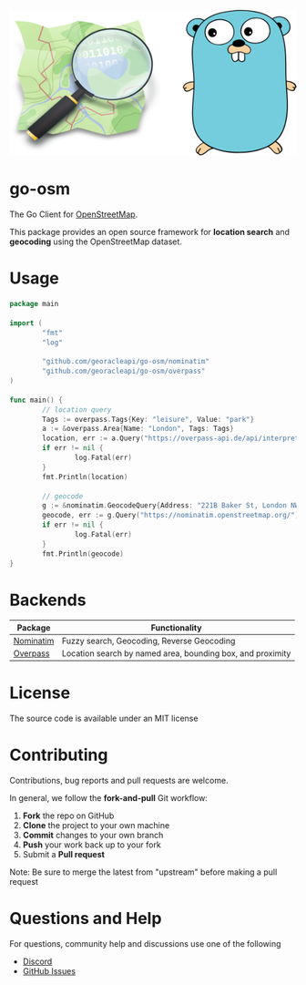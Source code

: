 <p align="center">
  <img src="img.png" />
</p>

# go-osm

The Go Client for [OpenStreetMap](https://www.openstreetmap.org/).

This package provides an open source framework for **location search** and **geocoding** using the OpenStreetMap dataset.

# Usage

```go
package main

import (
        "fmt"
        "log"

        "github.com/georacleapi/go-osm/nominatim"
        "github.com/georacleapi/go-osm/overpass"
)

func main() {
        // location query
        Tags := overpass.Tags{Key: "leisure", Value: "park"}
        a := &overpass.Area{Name: "London", Tags: Tags}
        location, err := a.Query("https://overpass-api.de/api/interpreter")
        if err != nil {
                log.Fatal(err)
        }
        fmt.Println(location)

        // geocode
        g := &nominatim.GeocodeQuery{Address: "221B Baker St, London NW1 6XE, UK"}
        geocode, err := g.Query("https://nominatim.openstreetmap.org/")
        if err != nil {
                log.Fatal(err)
        }
        fmt.Println(geocode)
}
```

# Backends

| Package                                                                                          | Functionality                                                                                            |
|------------------------------------------------------------------------------------- |----------------------------------------------------------------------------------------------|
| [Nominatim](https://github.com/osm-search/Nominatim)  | Fuzzy search, Geocoding, Reverse Geocoding                                  |
| [Overpass](https://github.com/drolbr/Overpass-API)           | Location search by named area, bounding box, and proximity     |


# License

The source code is available under an MIT license

# Contributing

Contributions, bug reports and pull requests are welcome.

In general, we follow the **fork-and-pull** Git workflow:

 1. **Fork** the repo on GitHub
 2. **Clone** the project to your own machine
 3. **Commit** changes to your own branch
 4. **Push** your work back up to your fork
 5. Submit a **Pull request**

Note: Be sure to merge the latest from "upstream" before making a pull request

# Questions and Help

For questions, community help and discussions use one of the following

- [Discord](https://dsc.gg/georacle)
- [GitHub Issues](https://github.com/georacleapi/go-osm/issues)
